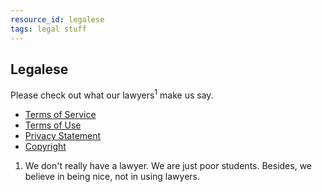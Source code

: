 ```yaml
---
resource_id: legalese
tags: legal stuff
---
```


## Legalese

Please check out what our lawyers<sup>1</sup> make us say.

- <a href="/terms-of-service" class="view">Terms of Service</a>
- <a href="/terms-of-use" class="view">Terms of Use</a>
- <a href="/privacy-statement" class="view">Privacy Statement</a>
- <a href="/copyright" class="view">Copyright</a>

<ol id="footnotes">
<li>We don't really have a lawyer. We are just poor students. Besides, we believe in being nice, not in using lawyers.</li>
</ol>